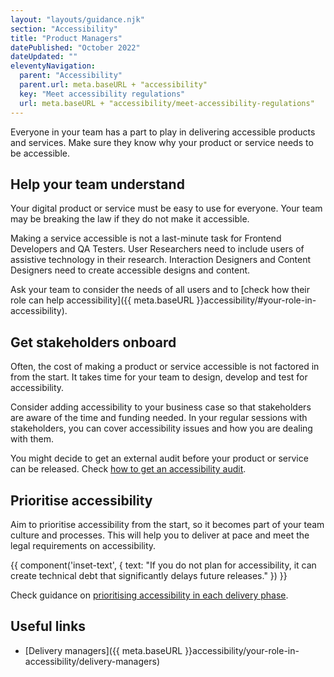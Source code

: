 ```yaml
---
layout: "layouts/guidance.njk"
section: "Accessibility"
title: "Product Managers"
datePublished: "October 2022"
dateUpdated: ""
eleventyNavigation:
  parent: "Accessibility"
  parent.url: meta.baseURL + "accessibility"
  key: "Meet accessibility regulations"
  url: meta.baseURL + "accessibility/meet-accessibility-regulations"
---
```


Everyone in your team has a part to play in delivering accessible products and services. Make sure they know why your product or service needs to be accessible.

## Help your team understand

Your digital product or service must be easy to use for everyone. Your team may be breaking the law if they do not make it accessible.

Making a service accessible is not a last-minute task for Frontend Developers and QA Testers. User Researchers need to include users of assistive technology in their research. Interaction Designers and Content Designers need to create accessible designs and content.

Ask your team to consider the needs of all users and to [check how their role can help accessibility]({{ meta.baseURL }}accessibility/#your-role-in-accessibility).

## Get stakeholders onboard

Often, the cost of making a product or service accessible is not factored in from the start. It takes time for your team to design, develop and test for accessibility.

Consider adding accessibility to your business case so that stakeholders are aware of the time and funding needed. In your regular sessions with stakeholders, you can cover accessibility issues and how you are dealing with them.

You might decide to get an external audit before your product or service can be released. Check [how to get an accessibility audit](https://www.gov.uk/service-manual/helping-people-to-use-your-service/getting-an-accessibility-audit).

## Prioritise accessibility

Aim to prioritise accessibility from the start, so it becomes part of your team culture and processes. This will help you to deliver at pace and meet the legal requirements on accessibility.

{{ component('inset-text', {
  text: "If you do not plan for accessibility, it can create technical debt that significantly delays future releases."
}) }}

Check guidance on [prioritising accessibility in each delivery phase](https://www.gov.uk/service-manual/helping-people-to-use-your-service/making-your-service-accessible-an-introduction#what-to-do-about-accessibility-in-discovery).

## Useful links

- [Delivery managers]({{ meta.baseURL }}accessibility/your-role-in-accessibility/delivery-managers)
